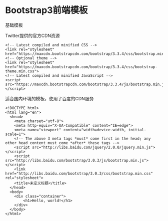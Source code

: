 # Bootstrap3前端模板

基础模板

Twitter提供的官方CDN资源

    <!-- Latest compiled and minified CSS -->
    <link rel="stylesheet" href="https://maxcdn.bootstrapcdn.com/bootstrap/3.3.4/css/bootstrap.min.css">
    <!-- Optional theme -->
    <link rel="stylesheet" href="https://maxcdn.bootstrapcdn.com/bootstrap/3.3.4/css/bootstrap-theme.min.css">
    <!-- Latest compiled and minified JavaScript -->
    <script src="https://maxcdn.bootstrapcdn.com/bootstrap/3.3.4/js/bootstrap.min.js"></script>


适合国内环境的模板，使用了百度的CDN服务

```
<!DOCTYPE html>
<html lang="en">
  <head>
    <meta charset="utf-8">
    <meta http-equiv="X-UA-Compatible" content="IE=edge">
    <meta name="viewport" content="width=device-width, initial-scale=1">
    <!-- The above 3 meta tags *must* come first in the head; any other head content must come *after* these tags -->
    <script src="http://libs.baidu.com/jquery/2.0.0/jquery.min.js"></script>
    <script src="http://libs.baidu.com/bootstrap/3.0.3/js/bootstrap.min.js"></script>
    <link href="http://libs.baidu.com/bootstrap/3.0.3/css/bootstrap.min.css" rel="stylesheet">
    <title>未定义标题</title>
  </head>
  <body>
    <div class="container">
        <h1>Hello, world!</h1>
    </div>
  </body>
</html>
```